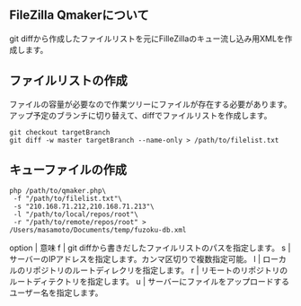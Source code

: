 ## FileZilla Qmakerについて

git diffから作成したファイルリストを元にFilleZillaのキュー流し込み用XMLを作成します。


## ファイルリストの作成

ファイルの容量が必要なので作業ツリーにファイルが存在する必要があります。アップ予定のブランチに切り替えて、diffでファイルリストを作成します。

```
git checkout targetBranch
git diff -w master targetBranch --name-only > /path/to/filelist.txt
```

## キューファイルの作成

```
php /path/to/qmaker.php\
 -f "/path/to/filelist.txt"\
 -s "210.168.71.212,210.168.71.213"\
 -l "/path/to/local/repos/root"\
 -r "/path/to/remote/repos/root" > /Users/masamoto/Documents/temp/fuzoku-db.xml
```

option | 意味
f | git diffから書きだしたファイルリストのパスを指定します。
s | サーバーのIPアドレスを指定します。カンマ区切りで複数指定可能。
l | ローカルのリポジトリのルートディレクリを指定します。
r | リモートのリポジトリのルートディテクトリを指定します。
u | サーバーにファイルをアップロードするユーザー名を指定します。

